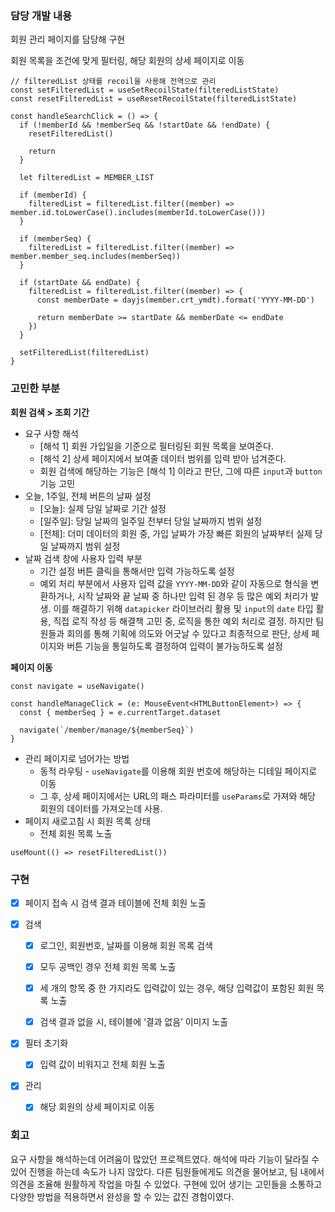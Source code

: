 ### 담당 개발 내용

회원 관리 페이지를 담당해 구현

회원 목록을 조건에 맞게 필터링, 해당 회원의 상세 페이지로 이동

```tsx
// filteredList 상태를 recoil을 사용해 전역으로 관리
const setFilteredList = useSetRecoilState(filteredListState)
const resetFilteredList = useResetRecoilState(filteredListState)

const handleSearchClick = () => {
  if (!memberId && !memberSeq && !startDate && !endDate) {
    resetFilteredList()

    return
  }

  let filteredList = MEMBER_LIST

  if (memberId) {
    filteredList = filteredList.filter((member) => member.id.toLowerCase().includes(memberId.toLowerCase()))
  }

  if (memberSeq) {
    filteredList = filteredList.filter((member) => member.member_seq.includes(memberSeq))
  }

  if (startDate && endDate) {
    filteredList = filteredList.filter((member) => {
      const memberDate = dayjs(member.crt_ymdt).format('YYYY-MM-DD')

      return memberDate >= startDate && memberDate <= endDate
    })
  }

  setFilteredList(filteredList)
}
```

### 고민한 부분

**회원 검색 > 조회 기간**

- 요구 사항 해석
  - [해석 1] 회원 가입일을 기준으로 필터링된 회원 목록을 보여준다.
  - [해석 2] 상세 페이지에서 보여줄 데이터 범위를 입력 받아 넘겨준다.
  - 회원 검색에 해당하는 기능은 [해석 1] 이라고 판단, 그에 따른 `input`과 `button` 기능 고민
- 오늘, 1주일, 전체 버튼의 날짜 설정
  - [오늘]: 실제 당일 날짜로 기간 설정
  - [일주일]: 당일 날짜의 일주일 전부터 당일 날짜까지 범위 설정
  - [전체]: 더미 데이터의 회원 중, 가입 날짜가 가장 빠른 회원의 날짜부터 실제 당일 날짜까지 범위 설정
- 날짜 검색 창에 사용자 입력 부분
  - 기간 설정 버튼 클릭을 통해서만 입력 가능하도록 설정
  - 예외 처리 부분에서 사용자 입력 값을 `YYYY-MM-DD`와 같이 자동으로 형식을 변환하거나, 시작 날짜와 끝 날짜 중 하나만 입력 된 경우 등 많은 예외 처리가 발생. 이를 해결하기 위해 `datapicker` 라이브러리 활용 및 `input`의 `date` 타입 활용, 직접 로직 작성 등 해결책 고민 중, 로직을 통한 예외 처리로 결정. 하지만 팀원들과 회의를 통해 기획에 의도와 어긋날 수 있다고 최종적으로 판단, 상세 페이지와 버튼 기능을 통일하도록 결정하여 입력이 불가능하도록 설정

**페이지 이동**

```tsx
const navigate = useNavigate()

const handleManageClick = (e: MouseEvent<HTMLButtonElement>) => {
  const { memberSeq } = e.currentTarget.dataset

  navigate(`/member/manage/${memberSeq}`)
}
```

- 관리 페이지로 넘어가는 방법
  - 동적 라우팅 - `useNavigate`를 이용해 회원 번호에 해당하는 디테일 페이지로 이동
  - 그 후, 상세 페이지에서는 URL의 패스 파라미터를 `useParams`로 가져와 해당 회원의 데이터를 가져오는데 사용.
- 페이지 새로고침 시 회원 목록 상태
  - 전체 회원 목록 노출

```tsx
useMount(() => resetFilteredList())
```

### 구현

- [x] 페이지 접속 시 검색 결과 테이블에 전체 회원 노출

- [x] 검색

  - [x] 로그인, 회원번호, 날짜를 이용해 회원 목록 검색

  - [x] 모두 공백인 경우 전체 회원 목록 노출

  - [x] 세 개의 항목 중 한 가지라도 입력값이 있는 경우, 해당 입력값이 포함된 회원 목록 노출

  - [x] 검색 결과 없을 시, 테이블에 ‘결과 없음’ 이미지 노출

- [x] 필터 초기화

  - [x] 입력 값이 비워지고 전체 회원 노출

- [x] 관리

  - [x] 해당 회원의 상세 페이지로 이동

### 회고

요구 사항을 해석하는데 어려움이 많았던 프로젝트였다. 해석에 따라 기능이 달라질 수 있어 진행을 하는데 속도가 나지 않았다. 다른 팀원들에게도 의견을 물어보고, 팀 내에서 의견을 조율해 원활하게 작업을 마칠 수 있었다. 구현에 있어 생기는 고민들을 소통하고 다양한 방법을 적용하면서 완성을 할 수 있는 값진 경험이였다.
